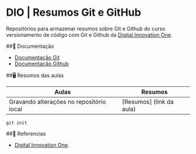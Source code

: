 
# DIO | Resumos Git e GitHub 

Repositórios para armazenar resumos sobre Git e Github do curso versionamento de código com Git e Github da [Digital Innovation One](https://www.dio.me/).

##📄 Documentação
- [Documentação Git](https://git-scm.com/doc) 
- [Documentação Github](https://docs.github.com/pt)

##🖥️ Resumos das aulas

| Aulas | Resumos |
|-------|---------|
| Gravando alterações no repositório local | [Resumos] (link da aula) |

```
git init

```

##🔎 Referencias
- [Digital Innovation One]().